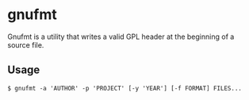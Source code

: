 gnufmt
======

Gnufmt is a utility that writes a valid GPL header at the beginning of a source
file.

Usage
-----

```
$ gnufmt -a 'AUTHOR' -p 'PROJECT' [-y 'YEAR'] [-f FORMAT] FILES...
```
